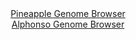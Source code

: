 <div id="Pineapple_Genome_Browser" align="center">
  <a href="">Pineapple Genome Browser</a>
</div>
<div id="Alphonso_Genome_Browser" align="center">
  <a href="https://igv.org/app/?sessionURL=blob:zZJda9swFIb_i6BlA8eftV0bynCbpsuSfsxZYppSzIkt22ptyZVkp2nIf59WNnbTQXOxMdCFdDjSed9Xzxb1mAvCKAqRrVuubllIQ6Ji6xk0bY2voMEChQXUAmuI4wJzTDOMwi0qQEiYx1N1s5KyFaFhENkOGqAl04WjQwMvjMJa6BlrjDNW17BiHCTjwjjl0DODlP1gjVfQtrqa7eiukYMEA.q2YlQwo8W0TNfqvfRXKS0xZQ1Om66W5FVAqvQojblewKcomUVZhoWY4M04P4km42jhnM.XF97Zcn79OZl7yeGMlBRkx_FJPH0MTifNcPG0MB16u4yGbS.EtZh8.XrgDA_Pn1vCsTixfMt3fM_1XRUMoTl._p88q0X29P0wys.uRHxUSeigvKRZ9PItH7uL0eL4Td8e2mmoZlmnOEBZxf3QMjXH9DTX9gY_ttaxZpqBSoczgsK7ew1JDtmjar_bIrlpFS1I4KfuFRwNMZ5jjsJBYJq.FQS2e.QfmUFg7bQt6nj996IdzePAN.3Itr20ILVUKOepoK3QgVK9zwq9fNkzS_eiskfXl_CwmQ5FcAPDJWkP7JGdkVny.Ic0NaSGv36gsvoeTf.Eu_cI0eVqX9iyA_uUOuNNnt_UcXwF3WqekE0pkyq.FW8G5Cu7.4VTMN6AVP2qoo4_ieuBE6BSFXoiyIrURG4SlSNbo9CyHQUuyljNFImIl6sPpmZqlmt._A2os7vffQc-">Alphonso Genome Browser</a>
</div>
